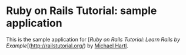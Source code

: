 # Ruby on Rails Tutorial: sample application

This is the sample application for [*Ruby on Rails Tutorial: Learn Rails by Example*[(http://railstutorial.org/) by [Michael Hartl](http://michaelhartl.com/).
